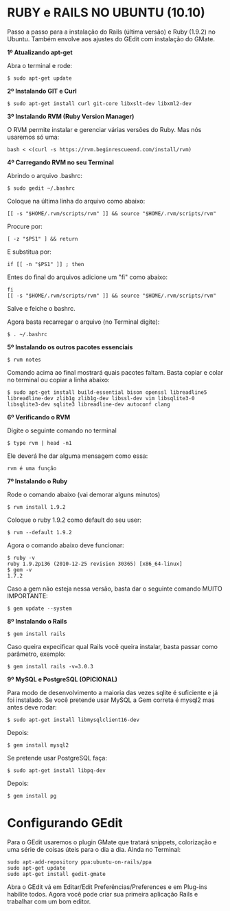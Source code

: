 RUBY e RAILS NO UBUNTU (10.10)
===

Passo a passo para a instalação do Rails (última versão) e Ruby (1.9.2) no Ubuntu. Também envolve aos ajustes do GEdit com instalação do GMate.

**1º Atualizando apt-get**

Abra o terminal e rode:

    $ sudo apt-get update

**2º Instalando GIT e Curl**
    
    $ sudo apt-get install curl git-core libxslt-dev libxml2-dev
    
**3º Instalando RVM (Ruby Version Manager)**

O RVM permite instalar e gerenciar várias versões do Ruby. Mas nós usaremos só uma:

    bash < <(curl -s https://rvm.beginrescueend.com/install/rvm)

**4º Carregando RVM no seu Terminal**

Abrindo o arquivo .bashrc:

    $ sudo gedit ~/.bashrc

Coloque na última linha do arquivo como abaixo:

    [[ -s "$HOME/.rvm/scripts/rvm" ]] && source "$HOME/.rvm/scripts/rvm"
    
Procure por:

    [ -z "$PS1" ] && return

E substitua por:

    if [[ -n "$PS1" ]] ; then

Entes do final do arquivos adicione um "fi" como abaixo:

    fi
    [[ -s "$HOME/.rvm/scripts/rvm" ]] && source "$HOME/.rvm/scripts/rvm"

Salve e feiche o bashrc.

Agora basta recarregar o arquivo (no Terminal digite):

    $ . ~/.bashrc
    
**5º Instalando os outros pacotes essenciais**

    $ rvm notes
    
Comando acima ao final mostrará quais pacotes faltam. Basta copiar e colar no terminal ou copiar a linha abaixo:

    $ sudo apt-get install build-essential bison openssl libreadline5 libreadline-dev zlib1g zlib1g-dev libssl-dev vim libsqlite3-0 libsqlite3-dev sqlite3 libreadline-dev autoconf clang
    
**6º Verificando o RVM**

Digite o seguinte comando no terminal

    $ type rvm | head -n1

Ele deverá lhe dar alguma mensagem como essa:

    rvm é uma função

**7º Instalando o Ruby**

Rode o comando abaixo (vai demorar alguns minutos)

    $ rvm install 1.9.2
    
Coloque o ruby 1.9.2 como default do seu user:

    $ rvm --default 1.9.2
    
Agora o comando abaixo deve funcionar:

    $ ruby -v
    ruby 1.9.2p136 (2010-12-25 revision 30365) [x86_64-linux]
    $ gem -v
    1.7.2

Caso a gem não esteja nessa versão, basta dar o seguinte comando MUITO IMPORTANTE:

    $ gem update --system
    
**8º Instalando o Rails**

    $ gem install rails
    
Caso queira expecificar qual Rails você queira instalar, basta passar como parâmetro, exemplo:

    $ gem install rails -v=3.0.3
 
**9º MySQL e PostgreSQL (OPICIONAL)**

Para modo de desenvolvimento a maioria das vezes sqlite é suficiente e já foi instalado. Se você pretende usar MySQL a Gem correta é mysql2 mas antes deve rodar:

    $ sudo apt-get install libmysqlclient16-dev 

Depois:

    $ gem install mysql2
    
Se pretende usar PostgreSQL faça:

    $ sudo apt-get install libpq-dev 

Depois:

    $ gem install pg
    
    
Configurando GEdit
===

Para o GEdit usaremos o plugin GMate que tratará snippets, colorização e uma série de coisas úteis para o dia a dia. Ainda no Terminal:

    sudo apt-add-repository ppa:ubuntu-on-rails/ppa
    sudo apt-get update
    sudo apt-get install gedit-gmate
    
Abra o GEdit vá em Editar/Edit Preferências/Preferences e em Plug-ins habilite todos. Agora você pode criar sua primeira aplicação Rails e trabalhar com um bom editor.
